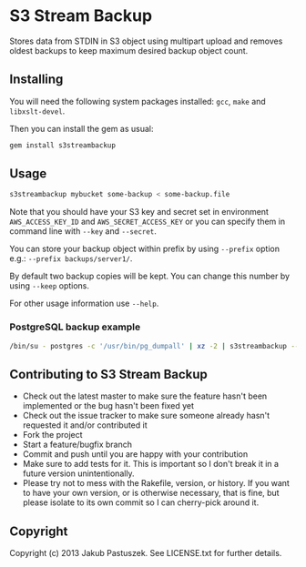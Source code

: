 # S3 Stream Backup

Stores data from STDIN in S3 object using multipart upload and removes oldest backups to keep maximum desired backup object count.

## Installing

You will need the following system packages installed: `gcc`, `make` and `libxslt-devel`.

Then you can install the gem as usual:

```bash
gem install s3streambackup
```

## Usage

```bash
s3streambackup mybucket some-backup < some-backup.file
```

Note that you should have your S3 key and secret set in environment `AWS_ACCESS_KEY_ID` and `AWS_SECRET_ACCESS_KEY` or you can specify them in command line with `--key` and `--secret`.

You can store your backup object within prefix by using `--prefix` option e.g.: `--prefix backups/server1/`.

By default two backup copies will be kept. You can change this number by using `--keep` options.

For other usage information use `--help`.

### PostgreSQL backup example

```bash
/bin/su - postgres -c '/usr/bin/pg_dumpall' | xz -2 | s3streambackup --keep 7 --prefix backups/zabbix/ mybucket postgress-all
```

## Contributing to S3 Stream Backup
 
* Check out the latest master to make sure the feature hasn't been implemented or the bug hasn't been fixed yet
* Check out the issue tracker to make sure someone already hasn't requested it and/or contributed it
* Fork the project
* Start a feature/bugfix branch
* Commit and push until you are happy with your contribution
* Make sure to add tests for it. This is important so I don't break it in a future version unintentionally.
* Please try not to mess with the Rakefile, version, or history. If you want to have your own version, or is otherwise necessary, that is fine, but please isolate to its own commit so I can cherry-pick around it.

## Copyright

Copyright (c) 2013 Jakub Pastuszek. See LICENSE.txt for
further details.

